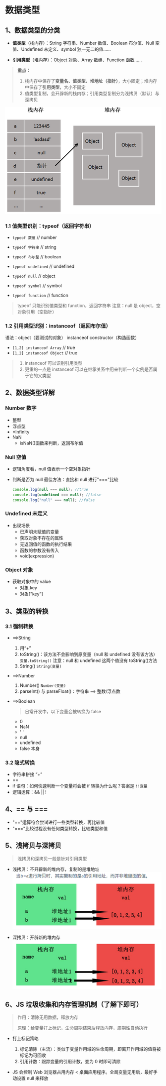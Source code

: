 # 数据类型

## 1、数据类型的分类

- **值类型**（栈内存）：String 字符串、Number 数值、Boolean 布尔值、Null 空值、Undefined 未定义、symbol 独一无二的值......

- **引用类型**（堆内存）：Object 对象、Array 数组、Function 函数......

> **重点：**
>
> 1. 栈内存中保存了**变量名、值类型、堆地址（指针）**，大小固定；堆内存中保存了**引用类型**，大小不固定
> 2. 值类型复制，会开辟新的栈内存；引用类型复制分为浅拷贝（默认）与深拷贝

![栈与堆](img/栈与堆.png)

### 1.1 值类型识别：typeof（返回字符串）

- `typeof 数值` // number

- `typeof 字符串` // string

- `typeof 布尔型` // boolean

- `typeof undefined` // undefined

- `typeof null` // object

- `typeof symbol` // symbol

- `typeof function` // function

> typeof 只能识别值类型和 function，返回字符串
> 注意：null 是 object，空对象引用（空指针）

### 1.2 引用类型识别：instanceof（返回布尔值）

语法：object（要测试的对象） instanceof constructor（构造函数）

- `[1,2] instanceof Array` // true
- `[1,2] instanceof Object` // true

> 1. instanceof 可以识别引用类型
> 2. 更重的一点是 instanceof 可以在继承关系中用来判断一个实例是否属于它的父类型

## 2、数据类型详解

### Number 数字

- 整型
- 浮点型
- ±Infinity
- NaN
  - isNaN()函数来判断，返回布尔值

### Null 空值

- 逻辑角度看，null 值表示一个空对象指针
- 判断是否为 null 最佳方法：直接和 null 进行"==="比较

  ```js
  console.log(null === null); //true
  console.log(undefined === null); //false
  console.log("null" === null); //false
  ```

### Undefined 未定义

- 出现场景
  - 已声明未赋值的变量
  - 获取对象不存在的属性
  - 无返回值的函数的执行结果
  - 函数的参数没有传入
  - void(expression)

### Object 对象

- 获取对象中的 value
  - 对象.key
  - 对象["key"]

## 3、类型的转换

### 3.1 强制转换

- ==>String

  1. 用“+”
  2. toString()：该方法不会影响到原变量（null 和 undefined 没有该方法）
     `变量.toString()`
     注意：null 和 undefined 这两个值没有 toString()方法
  3. String()
     `String(变量)`

- ==>Number

  1. Number()
     `Number(变量)`
  2. parseInt() 与 parseFloat()：字符串 ==> 整数/浮点数

- ==>Boolean

  > 日常开发中，以下变量会被转换为 false

  - 0
  - NaN
  - ' '
  - null
  - undefined
  - false 本身

### 3.2 隐式转换

- 字符串拼接 “+”
- ==
- if 语句：如何快速判断一个变量将会被 if 转换为什么呢？答案是 `!!变量`
- 逻辑运算：&& || !

## 4、== 与 ===

- "=="运算符会尝试进行一些类型转换，再比较值
- "==="比较过程没有任何类型转换，比较类型和值

## 5、浅拷贝与深拷贝

> 浅拷贝和深拷贝一般是针对引用类型

- 浅拷贝：不开辟新的堆内存，复制的是堆地址
  ![浅拷贝](img/浅拷贝.png)

- 深拷贝：开辟新的堆内存
  ![浅拷贝](img/深拷贝.png)

## 6、JS 垃圾收集和内存管理机制（了解下即可）

> 作用：清除无用数据，释放内存
>
> 原理：给变量打上标记，生命周期结束后释放内存，周期性自动执行

- 打上标记策略

  1. 标记清除（主流）：类似于变量作用域的生命周期，即离开作用域的值将被标记为可回收
  2. 引用计数：跟踪变量的引用计数，变为 0 时即可清除

- JS 会控制 Web 浏览器占用内存 < 桌面应用程序。全局变量无用后，最好手动设置 null 来释放
